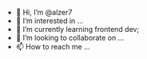 - 👋 Hi, I’m @alzer7
- 👀 I’m interested in ...
- 🌱 I’m currently learning frontend dev;
- 💞️ I’m looking to collaborate on ...
- 📫 How to reach me ...

<!---
alzer7/alzer7 is a ✨ special ✨ repository because its `README.md` (this file) appears on your GitHub profile.
You can click the Preview link to take a look at your changes.
--->
